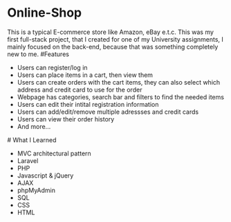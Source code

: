 # Online-Shop
This is a typical E-commerce store like Amazon, eBay e.t.c. This was my first full-stack project, that I created for one of my University assignments, I mainly focused on the
back-end, because that was something completely new to me.
#Features
  <ul>
    <li>Users can register/log in</li>
    <li>Users can place items in a cart, then view them</li>
    <li>Users can create orders with the cart items, they can also select which address and credit card to use for the order</li>
    <li>Webpage has categories, search bar and filters to find the needed items</li>
    <li>Users can edit their intital registration information</li>
    <li>Users can add/edit/remove multiple adressses and credit cards</li>
    <li>Users can view their order history</li>
    <li>And more...</li>
  </ul>
# What I Learned
  <ul>
    <li>MVC architectural pattern</li>
    <li>Laravel</li>
    <li>PHP</li>
    <li>Javascript & jQuery</li>
    <li>AJAX</li>
    <li>phpMyAdmin</li>
    <li>SQL</li>
    <li>CSS</li>
    <li>HTML</li>
  </ul>

